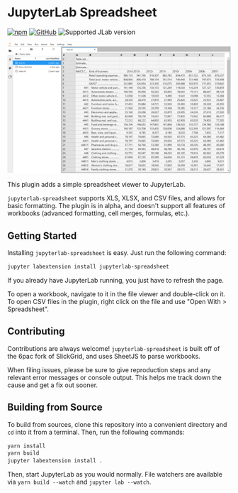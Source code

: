 # JupyterLab Spreadsheet

[![npm](https://img.shields.io/npm/v/jupyterlab-spreadsheet.svg?style=flat-square)](https://www.npmjs.com/package/jupyterlab-spreadsheet)
[![GitHub](https://img.shields.io/github/license/quigleyj97/jupyterlab-spreadsheet.svg?style=flat-square)](https://github.com/quigleyj97/jupyterlab-spreadsheet/blob/master/LICENSE.md)
![Supported JLab version](https://img.shields.io/badge/JupyterLab-0.35-green.svg?style=flat-square)

![Image depicting the plugin displaying a simple XLS workbook](./screenshot.png)

This plugin adds a simple spreadsheet viewer to JupyterLab.

`jupyterlab-spreadsheet` supports XLS, XLSX, and CSV files, and allows for
basic formatting. The plugin is in alpha, and doesn't support all features of
workbooks (advanced formatting, cell merges, formulas, etc.).

## Getting Started

Installing `jupyterlab-spreadsheet` is easy. Just run the following command:

```bash
jupyter labextension install jupyterlab-spreadsheet
```

If you already have JupyterLab running, you just have to refresh the page.

To open a workbook, navigate to it in the file viewer and double-click on it.
To open CSV files in the plugin, right click on the file and use
"Open With > Spreadsheet".

## Contributing

Contributions are always welcome! `jupyterlab-spreadsheet` is built off of
the 6pac fork of SlickGrid, and uses SheetJS to parse workbooks.

When filing issues, please be sure to give reproduction steps and any relevant
error messages or console output. This helps me track down the cause and get a
fix out sooner.

## Building from Source

To build from sources, clone this repository into a convenient directory and
`cd` into it from a terminal. Then, run the following commands:

```bash
yarn install
yarn build
jupyter labextension install .
```

Then, start JupyterLab as you would normally. File watchers are available via
`yarn build --watch` and `jupyter lab --watch`.